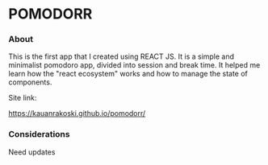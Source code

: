# POMODORR
### About
This is the first app that I created using REACT JS. It is a simple and minimalist pomodoro app, divided into session and break time. It helped me learn how the "react ecosystem" works and how to manage the state of components.

Site link:

https://kauanrakoski.github.io/pomodorr/

### Considerations
Need updates
